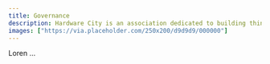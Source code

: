 ```yaml
---
title: Governance
description: Hardware City is an association dedicated to building things with people.
images: ["https://via.placeholder.com/250x200/d9d9d9/000000"]
---
```


Loren ...